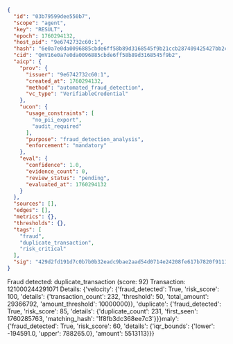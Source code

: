 ```json
{
  "id": "03b79599dee550b7",
  "scope": "agent",
  "key": "RESULT",
  "epoch": 1760294132,
  "host_pid": "9e6742732c60:1",
  "hash": "6e0a7e0da0096885cbde6ff58b89d3168545f9b21ccb287409425427bb2ce885",
  "cid": "QmV16e0a7e0da0096885cbde6ff58b89d3168545f9b2",
  "aicp": {
    "prov": {
      "issuer": "9e6742732c60:1",
      "created_at": 1760294132,
      "method": "automated_fraud_detection",
      "vc_type": "VerifiableCredential"
    },
    "ucon": {
      "usage_constraints": [
        "no_pii_export",
        "audit_required"
      ],
      "purpose": "fraud_detection_analysis",
      "enforcement": "mandatory"
    },
    "eval": {
      "confidence": 1.0,
      "evidence_count": 0,
      "review_status": "pending",
      "evaluated_at": 1760294132
    }
  },
  "sources": [],
  "edges": [],
  "metrics": {},
  "thresholds": {},
  "tags": [
    "fraud",
    "duplicate_transaction",
    "risk_critical"
  ],
  "sig": "429d2fd191d7c0b7b0b32eadc9bae2aad54d0714e24208fe617b7820f91110cb"
}
```

Fraud detected: duplicate_transaction (score: 92)
Transaction: 121000244291071
Details: {'velocity': {'fraud_detected': True, 'risk_score': 100, 'details': {'transaction_count': 232, 'threshold': 50, 'total_amount': 29366792, 'amount_threshold': 10000000}}, 'duplicate': {'fraud_detected': True, 'risk_score': 85, 'details': {'duplicate_count': 231, 'first_seen': 1760285763, 'matching_hash': '1f8fb3dc368ee7c3'}}}maly': {'fraud_detected': True, 'risk_score': 60, 'details': {'iqr_bounds': {'lower': -194591.0, 'upper': 788265.0}, 'amount': 5513113}}}